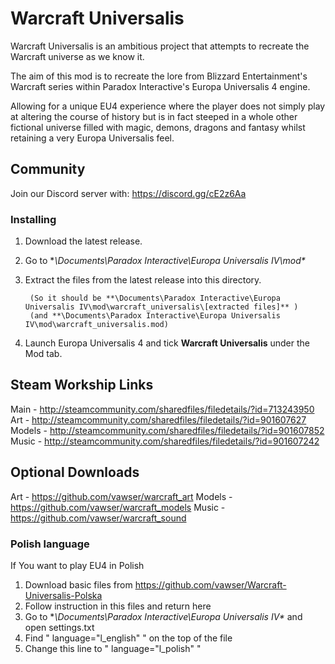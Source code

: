 # Warcraft Universalis
Warcraft Universalis is an ambitious project that attempts to recreate the Warcraft universe as we know it.

The aim of this mod is to recreate the lore from Blizzard Entertainment's Warcraft series within Paradox Interactive's Europa Universalis 4 engine.

Allowing for a unique EU4 experience where the player does not simply play at altering the course of history but is in fact steeped in a whole other fictional universe filled with magic, demons, dragons and fantasy whilst retaining a very Europa Universalis feel. 

## Community

Join our Discord server with: https://discord.gg/cE2z6Aa 

### Installing 
1. Download the latest release.

2. Go to **\Documents\Paradox Interactive\Europa Universalis IV\mod\**

3. Extract the files from the latest release into this directory.

        (So it should be **\Documents\Paradox Interactive\Europa Universalis IV\mod\warcraft_universalis\[extracted files]** )
        (and **\Documents\Paradox Interactive\Europa Universalis IV\mod\warcraft_universalis.mod)
	
4. Launch Europa Universalis 4 and tick **Warcraft Universalis** under the Mod tab.

## Steam Workship Links
Main - http://steamcommunity.com/sharedfiles/filedetails/?id=713243950
Art - http://steamcommunity.com/sharedfiles/filedetails/?id=901607627
Models - http://steamcommunity.com/sharedfiles/filedetails/?id=901607852
Music - http://steamcommunity.com/sharedfiles/filedetails/?id=901607242

## Optional Downloads
Art - https://github.com/vawser/warcraft_art 
Models - https://github.com/vawser/warcraft_models 
Music - https://github.com/vawser/warcraft_sound 

### Polish language
If You want to play EU4 in Polish

1. Download basic files from https://github.com/vawser/Warcraft-Universalis-Polska
2. Follow instruction in this files and return here
3. Go to **\Documents\Paradox Interactive\Europa Universalis IV\** and open settings.txt
4. Find " language="l_english" " on the top of the file
5. Change this line to " language="l_polish" "
